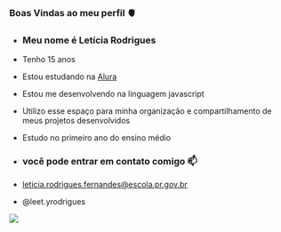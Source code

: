 ### Boas Vindas ao meu perfil 🫀

- ### Meu nome é Letícia Rodrigues

- Tenho 15 anos 
- Estou estudando na [Alura](https://www.alura.com.br)
- Estou me desenvolvendo na linguagem javascript
- Utilizo esse espaço para minha organização e compartilhamento de meus projetos desenvolvidos
- Estudo no primeiro ano do ensino médio

- ### você pode entrar em contato comigo 📫

- leticia.rodrigues.fernandes@escola.pr.gov.br

- @leet.yrodrigues




![](https://media.tenor.com/syL62uUkzwMAAAAd/nezuko-nezuko-kamado.gif)
  
